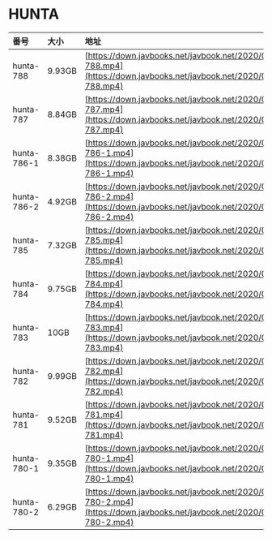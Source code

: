 # HUNTA

| 番号 | 大小 | 地址 |
| :--- | :--- | :--- |
| hunta-788 | 9.93GB | [https://down.javbooks.net/javbook.net/2020/06/25/hunta-788.mp4](https://down.javbooks.net/javbook.net/2020/06/25/hunta-788.mp4) |
| hunta-787 | 8.84GB | [https://down.javbooks.net/javbook.net/2020/06/25/hunta-787.mp4](https://down.javbooks.net/javbook.net/2020/06/25/hunta-787.mp4) |
| hunta-786-1 | 8.38GB | [https://down.javbooks.net/javbook.net/2020/06/25/hunta-786-1.mp4](https://down.javbooks.net/javbook.net/2020/06/25/hunta-786-1.mp4) |
| hunta-786-2 | 4.92GB | [https://down.javbooks.net/javbook.net/2020/06/25/hunta-786-2.mp4](https://down.javbooks.net/javbook.net/2020/06/25/hunta-786-2.mp4) |
| hunta-785 | 7.32GB | [https://down.javbooks.net/javbook.net/2020/06/25/hunta-785.mp4](https://down.javbooks.net/javbook.net/2020/06/25/hunta-785.mp4) |
| hunta-784 | 9.75GB | [https://down.javbooks.net/javbook.net/2020/06/25/hunta-784.mp4](https://down.javbooks.net/javbook.net/2020/06/25/hunta-784.mp4) |
| hunta-783 | 10GB | [https://down.javbooks.net/javbook.net/2020/06/25/hunta-783.mp4](https://down.javbooks.net/javbook.net/2020/06/25/hunta-783.mp4) |
| hunta-782 | 9.99GB | [https://down.javbooks.net/javbook.net/2020/06/25/hunta-782.mp4](https://down.javbooks.net/javbook.net/2020/06/25/hunta-782.mp4) |
| hunta-781 | 9.52GB | [https://down.javbooks.net/javbook.net/2020/06/25/hunta-781.mp4](https://down.javbooks.net/javbook.net/2020/06/25/hunta-781.mp4) |
| hunta-780-1 | 9.35GB | [https://down.javbooks.net/javbook.net/2020/06/25/hunta-780-1.mp4](https://down.javbooks.net/javbook.net/2020/06/25/hunta-780-1.mp4) |
| hunta-780-2 | 6.29GB | [https://down.javbooks.net/javbook.net/2020/06/25/hunta-780-2.mp4](https://down.javbooks.net/javbook.net/2020/06/25/hunta-780-2.mp4) |

